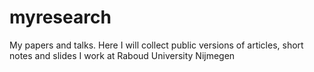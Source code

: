 # myresearch
My papers and talks.
Here I will collect public versions of articles, short notes and slides
I work at Raboud University Nijmegen
